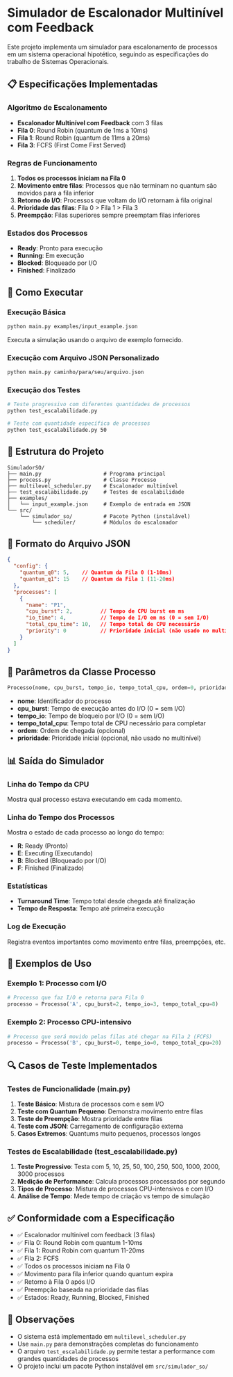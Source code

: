 # Simulador de Escalonador Multinível com Feedback

Este projeto implementa um simulador para escalonamento de processos em um sistema operacional hipotético, seguindo as especificações do trabalho de Sistemas Operacionais.

## 📋 Especificações Implementadas

### Algoritmo de Escalonamento
- **Escalonador Multinível com Feedback** com 3 filas
- **Fila 0**: Round Robin (quantum de 1ms a 10ms)
- **Fila 1**: Round Robin (quantum de 11ms a 20ms)  
- **Fila 3**: FCFS (First Come First Served)

### Regras de Funcionamento
1. **Todos os processos iniciam na Fila 0**
2. **Movimento entre filas**: Processos que não terminam no quantum são movidos para a fila inferior
3. **Retorno do I/O**: Processos que voltam do I/O retornam à fila original
4. **Prioridade das filas**: Fila 0 > Fila 1 > Fila 3
5. **Preempção**: Filas superiores sempre preemptam filas inferiores

### Estados dos Processos
- **Ready**: Pronto para execução
- **Running**: Em execução
- **Blocked**: Bloqueado por I/O
- **Finished**: Finalizado

## 🚀 Como Executar

### Execução Básica
```bash
python main.py examples/input_example.json
```
Executa a simulação usando o arquivo de exemplo fornecido.

### Execução com Arquivo JSON Personalizado
```bash
python main.py caminho/para/seu/arquivo.json
```

### Execução dos Testes
```bash
# Teste progressivo com diferentes quantidades de processos
python test_escalabilidade.py

# Teste com quantidade específica de processos
python test_escalabilidade.py 50
```

## 📁 Estrutura do Projeto

```
SimuladorSO/
├── main.py                    # Programa principal
├── process.py                 # Classe Processo
├── multilevel_scheduler.py    # Escalonador multinível
├── test_escalabilidade.py     # Testes de escalabilidade
├── examples/
│   └── input_example.json     # Exemplo de entrada em JSON
└── src/
    └── simulador_so/          # Pacote Python (instalável)
        └── scheduler/         # Módulos do escalonador
```

## 📄 Formato do Arquivo JSON

```json
{
  "config": {
    "quantum_q0": 5,    // Quantum da Fila 0 (1-10ms)
    "quantum_q1": 15    // Quantum da Fila 1 (11-20ms)
  },
  "processes": [
    {
      "name": "P1",
      "cpu_burst": 2,         // Tempo de CPU burst em ms
      "io_time": 4,           // Tempo de I/O em ms (0 = sem I/O)
      "total_cpu_time": 10,   // Tempo total de CPU necessário
      "priority": 0           // Prioridade inicial (não usado no multinível)
    }
  ]
}
```

## 🔧 Parâmetros da Classe Processo

```python
Processo(nome, cpu_burst, tempo_io, tempo_total_cpu, ordem=0, prioridade=0)
```

- **nome**: Identificador do processo
- **cpu_burst**: Tempo de execução antes do I/O (0 = sem I/O)
- **tempo_io**: Tempo de bloqueio por I/O (0 = sem I/O)
- **tempo_total_cpu**: Tempo total de CPU necessário para completar
- **ordem**: Ordem de chegada (opcional)
- **prioridade**: Prioridade inicial (opcional, não usado no multinível)

## 📊 Saída do Simulador

### Linha do Tempo da CPU
Mostra qual processo estava executando em cada momento.

### Linha do Tempo dos Processos
Mostra o estado de cada processo ao longo do tempo:
- **R**: Ready (Pronto)
- **E**: Executing (Executando)
- **B**: Blocked (Bloqueado por I/O)
- **F**: Finished (Finalizado)

### Estatísticas
- **Turnaround Time**: Tempo total desde chegada até finalização
- **Tempo de Resposta**: Tempo até primeira execução

### Log de Execução
Registra eventos importantes como movimento entre filas, preempções, etc.

## 🎯 Exemplos de Uso

### Exemplo 1: Processo com I/O
```python
# Processo que faz I/O e retorna para Fila 0
processo = Processo('A', cpu_burst=2, tempo_io=3, tempo_total_cpu=8)
```

### Exemplo 2: Processo CPU-intensivo
```python
# Processo que será movido pelas filas até chegar na Fila 2 (FCFS)
processo = Processo('B', cpu_burst=0, tempo_io=0, tempo_total_cpu=20)
```

## 🔍 Casos de Teste Implementados

### Testes de Funcionalidade (main.py)
1. **Teste Básico**: Mistura de processos com e sem I/O
2. **Teste com Quantum Pequeno**: Demonstra movimento entre filas
3. **Teste de Preempção**: Mostra prioridade entre filas
4. **Teste com JSON**: Carregamento de configuração externa
5. **Casos Extremos**: Quantums muito pequenos, processos longos

### Testes de Escalabilidade (test_escalabilidade.py)
1. **Teste Progressivo**: Testa com 5, 10, 25, 50, 100, 250, 500, 1000, 2000, 3000 processos
2. **Medição de Performance**: Calcula processos processados por segundo
3. **Tipos de Processo**: Mistura de processos CPU-intensivos e com I/O
4. **Análise de Tempo**: Mede tempo de criação vs tempo de simulação

## ✅ Conformidade com a Especificação

- ✅ Escalonador multinível com feedback (3 filas)
- ✅ Fila 0: Round Robin com quantum 1-10ms
- ✅ Fila 1: Round Robin com quantum 11-20ms
- ✅ Fila 2: FCFS
- ✅ Todos os processos iniciam na Fila 0
- ✅ Movimento para fila inferior quando quantum expira
- ✅ Retorno à Fila 0 após I/O
- ✅ Preempção baseada na prioridade das filas
- ✅ Estados: Ready, Running, Blocked, Finished

## 🐛 Observações

- O sistema está implementado em `multilevel_scheduler.py`
- Use `main.py` para demonstrações completas do funcionamento
- O arquivo `test_escalabilidade.py` permite testar a performance com grandes quantidades de processos
- O projeto inclui um pacote Python instalável em `src/simulador_so/`
